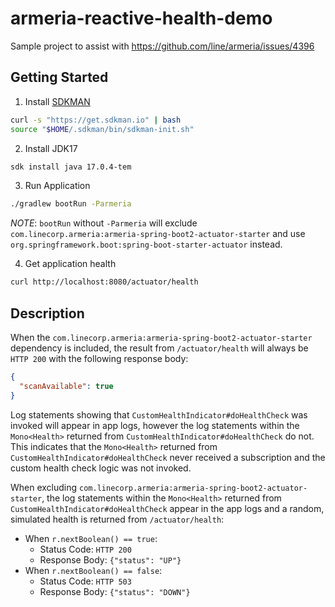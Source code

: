 # armeria-reactive-health-demo

Sample project to assist with https://github.com/line/armeria/issues/4396

## Getting Started

1. Install [SDKMAN](https://sdkman.io/)

```bash
curl -s "https://get.sdkman.io" | bash
source "$HOME/.sdkman/bin/sdkman-init.sh"
```

2. Install JDK17

```bash
sdk install java 17.0.4-tem
```

3. Run Application

```bash
./gradlew bootRun -Parmeria 
```

*NOTE*: `bootRun` without `-Parmeria` will exclude `com.linecorp.armeria:armeria-spring-boot2-actuator-starter` and
use `org.springframework.boot:spring-boot-starter-actuator` instead.

4. Get application health

```bash
curl http://localhost:8080/actuator/health 
```

## Description

When the `com.linecorp.armeria:armeria-spring-boot2-actuator-starter` dependency is included, the result
from `/actuator/health` will always be `HTTP 200` with the following response body:

```json
{
  "scanAvailable": true
}
```

Log statements showing that `CustomHealthIndicator#doHealthCheck` was invoked will appear in app logs, however the log
statements within the `Mono<Health>` returned from `CustomHealthIndicator#doHealthCheck` do not. This indicates that
the `Mono<Health>` returned from `CustomHealthIndicator#doHealthCheck` never received a subscription and the custom
health check logic was not invoked.

When excluding `com.linecorp.armeria:armeria-spring-boot2-actuator-starter`, the log statements within
the `Mono<Health>` returned from `CustomHealthIndicator#doHealthCheck` appear in the app logs and a random, simulated
health is returned from `/actuator/health`:

* When `r.nextBoolean() == true`:
    * Status Code:   `HTTP 200`
    * Response Body: `{"status": "UP"}`
* When `r.nextBoolean() == false`:
    * Status Code:   `HTTP 503`
    * Response Body: `{"status": "DOWN"}`